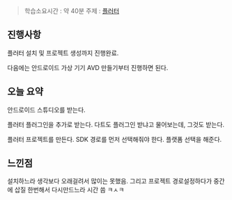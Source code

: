 > 학습소요시간 : 약 40분
> 주제 : [플러터](../Flutter/플러터.md)
## 진행사항

플러터 설치 및 프로젝트 생성까지 진행완료.

다음에는 안드로이드 가상 기기 AVD 만들기부터 진행하면 된다.

## 오늘 요약
안드로이드 스튜디오를 받는다.

플러터 플러그인을 추가로 받는다.
	다트도 플러그인 받냐고 물어보는데, 그것도 받는다.

플러터 프로젝트를 만든다.
	SDK 경로를 먼저 선택해줘야 한다.
	플랫폼 선택을 해준다. 

## 느낀점
설치하느라 생각보다 오래걸려서 많이는 못했음.
그리고 프로젝트 경로설정하다가 중간에 삽질 한번해서 다시만드느라 시간 씀 ㅋㅅㅋ
